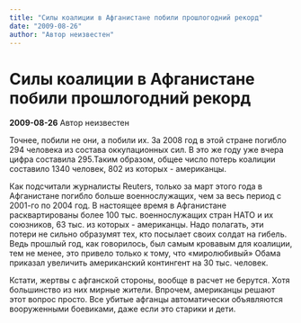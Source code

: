 ```yaml
---
title: "Силы коалиции в Афганистане побили прошлогодний рекорд"
date: "2009-08-26"
author: "Автор неизвестен"
---
```


# Силы коалиции в Афганистане побили прошлогодний рекорд

**2009-08-26** Автор неизвестен

Точнее, побили не они, а побили их. За 2008 год в этой стране погибло 294 человека из состава оккупационных сил. В это же году уже вчера цифра составила 295.Таким образом, общее число потерь коалиции составило 1340 человек, 802 из которых - американцы.

Как подсчитали журналисты Reuters, только за март этого года в Афганистане погибло больше военнослужащих, чем за весь период с 2001-го по 2004 год. В настоящее время в Афганистане расквартированы более 100 тыс. военнослужащих стран НАТО и их союзников, 63 тыс. из которых - американцы. Надо полагать, эти потери не сильно образумят тех, кто посылает своих солдат на гибель. Ведь прошлый год, как говорилось, был самым кровавым для коалиции, тем не менее, это привело только к тому, что «миролюбивый» Обама приказал увеличить американский контингент на 30 тыс. человек.

Кстати, жертвы с афганской стороны, вообще в расчет не берутся. Хотя большинство из них мирные жители. Впрочем, американцы решают этот вопрос просто. Все убитые афганцы автоматически объявляются вооруженными боевиками, даже если это старики и дети.